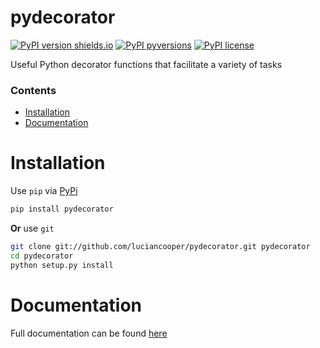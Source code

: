 # pydecorator

[![PyPI version shields.io](https://img.shields.io/pypi/v/pydecorator.svg)](https://pypi.python.org/pypi/pydecorator/)
[![PyPI pyversions](https://img.shields.io/pypi/pyversions/pydecorator.svg)](https://pypi.python.org/pypi/pydecorator/)
[![PyPI license](https://img.shields.io/pypi/l/pydecorator.svg)](https://pypi.python.org/pypi/pydecorator/)

Useful Python decorator functions that facilitate a variety of tasks

### Contents
* [Installation](#installation)
* [Documentation](#documentation)

# Installation

Use `pip` via [PyPi](https://pypi.org)

```bash
pip install pydecorator
```
**Or** use `git`

```bash
git clone git://github.com/luciancooper/pydecorator.git pydecorator
cd pydecorator
python setup.py install
```

# Documentation

Full documentation can be found [here](https://pydecorator.readthedocs.io)
